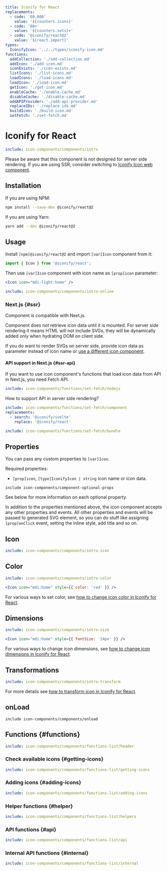 ```yaml
title: Iconify for React
replacements:
  - code: '60,000'
    value: '${counters.icons}'
  - code: '80+'
    value: '${counters.sets}+'
  - code: '@iconify/react@2'
    value: '${react.import}'
types:
  IconifyIcon: '../../types/iconify-icon.md'
functions:
  addCollection: './add-collection.md'
  addIcon: './add-icon.md'
  iconExists: './icon-exists.md'
  listIcons: './list-icons.md'
  loadIcons: './load-icons.md'
  loadIcon: './load-icon.md'
  getIcon: './get-icon.md'
  enableCache: './enable-cache.md'
  disableCache: './disable-cache.md'
  addAPIProvider: './add-api-provider.md'
  replaceIDs: './replace-ids.md'
  buildIcon: './build-icon.md'
  setFetch: './set-fetch.md'
```

# Iconify for React

```yaml
include: icon-components/components/intro
```

Please be aware that this component is not designed for server side rendering.
If you are using SSR, consider switching to [Iconify Icon web component](/docs/iconify-icon/index.md).

## Installation

If you are using NPM:

```bash
npm install --save-dev @iconify/react@2
```

If you are using Yarn:

```bash
yarn add --dev @iconify/react@2
```

## Usage

Install `[npm]@iconify/react@2` and import `[var]Icon` component from it:

```js
import { Icon } from '@iconify/react';
```

Then use `[var]Icon` component with icon name as `[prop]icon` parameter:

```jsx
<Icon icon="mdi-light:home" />
```

```yaml
include: icon-components/components/intro-online
```

### Next.js {#ssr}

Component is compatible with Next.js.

Component does not retrieve icon data until it is mounted. For server side rendering it means HTML will not include SVGs, they will be dynamically added only when hydrating DOM on client side.

If you do want to render SVGs on server side, provide icon data as parameter instead of icon name or [use a different icon component](/docs/usage/index.md).

#### API support in Next.js {#ssr-api}

If you want to use icon component's functions that load icon data from API in Next.js, you need Fetch API.

```yaml
include: icon-components/functions/set-fetch/nodejs
```

How to support API in server side rendering?

```yaml
include: icon-components/functions/set-fetch/component
replacements:
  - search: '@iconify/svelte'
    replace: '@iconify/react'
```

```yaml
include: icon-components/functions/set-fetch/bundle
```

## Properties

You can pass any custom properties to `[var]Icon`.

Required properties:

- `[prop]icon`, `[type]IconifyIcon | string` icon name or icon data.

`include icon-components/component-optional-props`

See below for more information on each optional property.

In addition to the properties mentioned above, the icon component accepts any other properties and events. All other properties and events will be passed to generated SVG element, so you can do stuff like assigning `[prop]onClick` event, setting the inline style, add title and so on.

## Icon

```yaml
include: icon-components/components/intro-icon
```

## Color

```yaml
include: icon-components/components/intro-color
```

```jsx
<Icon icon="mdi:home" style={{ color: 'red' }} />
```

For various ways to set color, see [how to change icon color in Iconify for React](./color.md).

## Dimensions

```yaml
include: icon-components/components/intro-size
```

```jsx
<Icon icon="mdi:home" style={{ fontSize: '24px' }} />
```

For various ways to change icon dimensions, see [how to change icon dimensions in Iconify for React](./dimensions.md).

## Transformations

```yaml
include: icon-components/components/intro-transform
```

For more details see [how to transform icon in Iconify for React](./transform.md).

## onLoad

`include icon-components/components/onload`

## Functions {#functions}

```yaml
include: icon-components/components/functions-list/header
```

### Check available icons {#getting-icons}

```yaml
include: icon-components/components/functions-list/getting-icons
```

### Adding icons {#adding-icons}

```yaml
include: icon-components/components/functions-list/adding-icons
```

### Helper functions {#helper}

```yaml
include: icon-components/components/functions-list/helpers
```

### API functions {#api}

```yaml
include: icon-components/components/functions-list/api
```

### Internal API functions {#internal}

```yaml
include: icon-components/components/functions-list/internal
```

